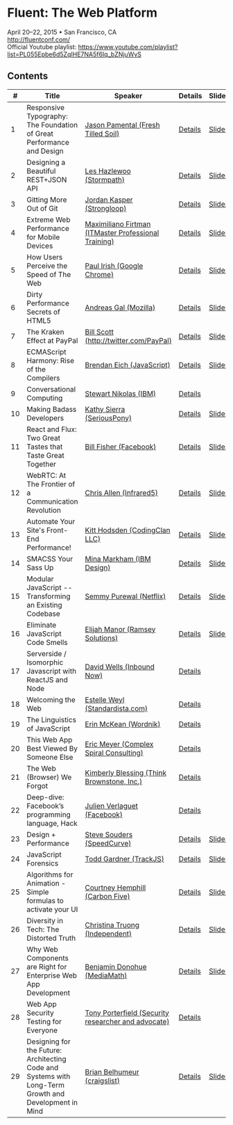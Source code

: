 # Fluent: The Web Platform
April 20–22, 2015 • San Francisco, CA  
http://fluentconf.com/  
Official Youtube playlist: https://www.youtube.com/playlist?list=PL055Epbe6d5ZqIHE7NA5f6Iq_bZNjuWvS

## Contents
| #  | Title                                                                                                 | Speaker                                                                                  | Details                                                                                                                    | Slides                                                                                                                                              | Video                                                                                                 | Notes | Rating |
|----|-------------------------------------------------------------------------------------------------------|------------------------------------------------------------------------------------------|----------------------------------------------------------------------------------------------------------------------------|-----------------------------------------------------------------------------------------------------------------------------------------------------|-------------------------------------------------------------------------------------------------------|-------|--------|
| 1  | Responsive Typography: The Foundation of Great Performance and Design                                 | [Jason Pamental (Fresh Tilled Soil)](http://www.freshtilledsoil.com/)                    | [Details](http://fluentconf.com/javascript-html-2015/public/schedule/detail/39224)                                         | [Slides](http://www.slideshare.net/jpamental)                                                                                                       | n/a                                                                                                   |       | 👍     |
| 2  | Designing a Beautiful REST+JSON API                                                                   | [Les Hazlewoo (Stormpath)](https://stormpath.com/)                                       | [Details](http://fluentconf.com/javascript-html-2015/public/schedule/detail/39033)                                         | [Slides](http://cdn.oreillystatic.com/en/assets/1/event/125/Designing%20a%20Beautiful%20REST+JSON%20API%20Presentation.pdf)                         | n/a                                                                                                   |       |        |
| 3  | Gitting More Out of Git                                                                               | [Jordan Kasper (Strongloop)](http://jordankasper.com/)                                   | [Details](http://fluentconf.com/javascript-html-2015/public/schedule/detail/39088)                                         | [Slides](http://cdn.oreillystatic.com/en/assets/1/event/125/Gitting%20More%20Out%20of%20Git%20Presentation.pdf)                                     | n/a                                                                                                   |       | 👍     |
| 4  | Extreme Web Performance for Mobile Devices                                                            | [Maximiliano Firtman (ITMaster Professional Training)](http://www.firt.mobi/)            | [Details](http://fluentconf.com/javascript-html-2015/public/schedule/detail/39394)                                         | [Slides](http://firtman.github.io/fluent/)                                                                                                          | n/a                                                                                                   |       |        |
| 5  | How Users Perceive the Speed of The Web                                                               | [Paul Irish (Google Chrome)](http://www.paulirish.com/)                                  | [Details](http://fluentconf.com/javascript-html-2015/public/schedule/detail/40733)                                         | [Slides](https://docs.google.com/presentation/d/1AwT2vVHzzlsIxEUS-z769awGa-hiHTwR0iWrkeX49Fk/edit?pli=1#slide=id.gae87e5f79_0_119)                  | [Video](https://www.youtube.com/watch?v=2ksXo2_Lfl0&list=PL055Epbe6d5ZqIHE7NA5f6Iq_bZNjuWvS&index=1)  |       | 👍     |
| 6  | Dirty Performance Secrets of HTML5                                                                    | [Andreas Gal (Mozilla)](https://twitter.com/andreasgal)                                  | [Details](http://fluentconf.com/javascript-html-2015/public/schedule/detail/40411)                                         | [Slides](http://cdn.oreillystatic.com/en/assets/1/event/125/Dirty%20Performance%20Secrets%20of%20HTML5%20Presentation.bin)                          | [Video](https://www.youtube.com/watch?v=t8x40JXUeWA&list=PL055Epbe6d5ZqIHE7NA5f6Iq_bZNjuWvS&index=5)  |       |        |
| 7  | The Kraken Effect at PayPal                                                                           | [Bill Scott (http://twitter.com/PayPal)](PayPal)                                         | [Details](http://fluentconf.com/javascript-html-2015/public/schedule/detail/42770)                                         | [Slides](http://cdn.oreillystatic.com/en/assets/1/event/125/The%20Kraken%20Effect%20at%20PayPal%20Presentation.pdf)                                 | [Video](https://www.youtube.com/watch?v=k2wkNMr9idE&list=PL055Epbe6d5ZqIHE7NA5f6Iq_bZNjuWvS&index=3)  |       |        |
| 8  | ECMAScript Harmony: Rise of the Compilers                                                             | [Brendan Eich (JavaScript)](http://twitter.com/BrendanEich)                              | [Details](http://fluentconf.com/javascript-html-2015/public/schedule/detail/41006)                                         | [Slides](http://cdn.oreillystatic.com/en/assets/1/event/125/ECMAScript%20Harmony_%20Rise%20of%20the%20Compilers%20Presentation.pdf)                 | [Video](https://www.youtube.com/watch?v=PlmsweSNhTw&list=PL055Epbe6d5ZqIHE7NA5f6Iq_bZNjuWvS&index=4)  |       |        |
| 9  | Conversational Computing                                                                              | [Stewart Nikolas (IBM)](http://twitter.com/IBM)                                          | [Details](http://fluentconf.com/javascript-html-2015/public/schedule/detail/42758)                                         |                                                                                                                                                     | [Video](https://www.youtube.com/watch?v=-fo_bvxxXww&list=PL055Epbe6d5ZqIHE7NA5f6Iq_bZNjuWvS&index=8)  |       |        |
| 10 | Making Badass Developers                                                                              | [Kathy Sierra (SeriousPony)](http://seriouspony.com/)                                    | [Details](http://fluentconf.com/javascript-html-2015/public/schedule/detail/40366)                                         | [Slides](https://www.dropbox.com/s/45glzieyfl66urt/FluentFinal.key?dl=0)                                                                            | [Video](https://www.youtube.com/watch?v=FKTxC9pl-WM&list=PL055Epbe6d5ZqIHE7NA5f6Iq_bZNjuWvS&index=2)  |       | 👍     |
| 11 | React and Flux: Two Great Tastes that Taste Great Together                                            | [Bill Fisher (Facebook)](http://twitter.com/fisherwebdev)                                | [Details](http://fluentconf.com/javascript-html-2015/public/schedule/detail/39523)                                         | [Slides](https://speakerdeck.com/fisherwebdev/fluent-react-flux)                                                                                    |                                                                                                       |       |        |
| 12 | WebRTC: At The Frontier of a Communication Revolution                                                 | [Chris Allen (Infrared5)](http://infrared5.com/)                                         | [Details](http://fluentconf.com/javascript-html-2015/public/schedule/detail/39368)                                         | [Slides](http://cdn.oreillystatic.com/en/assets/1/event/125/WebRTC_%20At%20The%20Frontier%20of%20a%20Communication%20Revolution%20Presentation.pdf) |                                                                                                       |       |        |
| 13 | Automate Your Site's Front-End Performance!                                                           | [Kitt Hodsden (CodingClan LLC)](https://kitt.hodsden.org/)                               | [Details](http://fluentconf.com/javascript-html-2015/public/schedule/detail/39537)                                         | [Slides](https://speakerdeck.com/kitt/fluent-2015-automate-front-end-performance)                                                                   |                                                                                                       |       |        |
| 14 | SMACSS Your Sass Up                                                                                   | [Mina Markham (IBM Design)](http://mina.codes/)                                          | [Details](http://fluentconf.com/javascript-html-2015/public/schedule/detail/39325)                                         | [Slides](http://minamarkham.github.io/smacss-sass-up/#/)                                                                                            |                                                                                                       |       | 👍     |
| 15 | Modular JavaScript -- Transforming an Existing Codebase                                               | [Semmy Purewal (Netflix)](http://semmy.me/)                                              | [Details](http://fluentconf.com/javascript-html-2015/public/schedule/detail/39310)                                         | [Slides](http://cdn.oreillystatic.com/en/assets/1/event/125/Modular%20JavaScript%20--%20Transforming%20an%20Existing%20Codebase%20Presentation.pdf) |                                                                                                       |       |        |
| 16 | Eliminate JavaScript Code Smells                                                                      | [Elijah Manor (Ramsey Solutions)](http://elijahmanor.com/)                               | [Details](http://fluentconf.com/javascript-html-2015/public/schedule/detail/39473)                                         | [Slides](http://elijahmanor.github.io/talks/js-smells/#/)                                                                                           |                                                                                                       |       | 👍     |
| 17 | Serverside / Isomorphic Javascript with ReactJS and Node                                              | [David Wells (Inbound Now)](http://davidwells.io/)                                       | [Details](http://fluentconf.com/javascript-html-2015/public/schedule/detail/43727)                                         |                                                                                                                                                     |                                                                                                       |       |        |
| 18 | Welcoming the Web                                                                                     | [Estelle Weyl (Standardista.com)](Standardista.com)                                      | [Details](http://fluentconf.com/javascript-html-2015/public/schedule/detail/42460)                                         |                                                                                                                                                     | [Video](https://www.youtube.com/watch?v=_3xhFpPHESw&list=PL055Epbe6d5ZqIHE7NA5f6Iq_bZNjuWvS&index=6)  |       | 👍     |
| 19 | The Linguistics of JavaScript                                                                         | [Erin McKean (Wordnik)](https://www.wordnik.com/)                                        | [Details](http://fluentconf.com/javascript-html-2015/public/schedule/detail/40302)                                         |                                                                                                                                                     | [Video](https://www.youtube.com/watch?v=4sNUzqrhQqY&list=PL055Epbe6d5ZqIHE7NA5f6Iq_bZNjuWvS&index=7)  |       |        |
| 20 | This Web App Best Viewed By Someone Else                                                              | [Eric Meyer (Complex Spiral Consulting)](http://complexspiral.com/)                      | [Details](http://fluentconf.com/javascript-html-2015/public/schedule/detail/40562)                                         |                                                                                                                                                     | [Video](https://www.youtube.com/watch?v=r38al1w-h4k&list=PL055Epbe6d5ZqIHE7NA5f6Iq_bZNjuWvS&index=10) |       |        |
| 21 | The Web (Browser) We Forgot                                                                           | [Kimberly Blessing (Think Brownstone, Inc.)](http://www.thinkbrownstone.com/)            | [Details](http://fluentconf.com/javascript-html-2015/public/schedule/detail/39572)                                         |                                                                                                                                                     | [Video](https://www.youtube.com/watch?v=TZswpvM8pD0&list=PL055Epbe6d5ZqIHE7NA5f6Iq_bZNjuWvS&index=9)  |       |        |
| 22 | Deep-dive: Facebook’s programming language, Hack                                                      | [Julien Verlaguet (Facebook)](https://github.com/pikatchu)                               | [Details](http://fluentconf.com/javascript-html-2015/public/schedule/speaker/199553)                                       |                                                                                                                                                     | [Video](https://www.youtube.com/watch?v=eDz8IbGsVrc&list=PL055Epbe6d5ZqIHE7NA5f6Iq_bZNjuWvS&index=11) |       |        |
| 23 | Design + Performance                                                                                  | [Steve Souders (SpeedCurve)](https://speedcurve.com/)                                    | [Details](http://fluentconf.com/javascript-html-2015/public/schedule/detail/42803)                                         | [Slides](http://cdn.oreillystatic.com/en/assets/1/event/125/Design%20+%20Performance%20Presentation.pdf)                                            |                                                                                                       |       |        |
| 24 | JavaScript Forensics                                                                                  | [Todd Gardner (TrackJS)](http://trackjs.com/)                                            | [Details](http://fluentconf.com/javascript-html-2015/public/schedule/detail/39265)                                         | [Slides](https://speakerdeck.com/toddhgardner/javascript-forensics)                                                                                 |                                                                                                       |       |        |
| 25 | Algorithms for Animation - Simple formulas to activate your UI                                        | [Courtney Hemphill (Carbon Five)](http://www.carbonfive.com/)                            | [Details](http://fluentconf.com/javascript-html-2015/public/schedule/detail/39238)                                         | [Slides](http://courtney.github.io/fluentconf2015)                                                                                                  |                                                                                                       |       |        |
| 26 | Diversity in Tech: The Distorted Truth                                                                | [Christina Truong (Independent)](http://christinatruong.com/)                            | [Details](http://fluentconf.com/javascript-html-2015/public/schedule/detail/39306)                                         | [Slides](http://christinatruong.com/talks/fluent-2015/)                                                                                             |                                                                                                       |       | 👍     |
| 27 | Why Web Components are Right for Enterprise Web App Development                                       | [Benjamin Donohue (MediaMath)](http://twitter.com/bndo)                                  | [Details](http://fluentconf.com/javascript-html-2015/public/schedule/detail/39333)                                         | [Slides](http://www.slideshare.net/MediaMath/oreilly-fluent-web-components-enterprise)                                                              |                                                                                                       |       |        |
| 28 | Web App Security Testing for Everyone                                                                 | [Tony Porterfield (Security researcher and advocate)](https://twitter.com/edtechinfosec) | [Details](http://fluentconf.com/javascript-html-2015/public/schedule/detail/39518?cmp=tw-web-confsched-info-fl15_sessions) |                                                                                                                                                     |                                                                                                       |       |        |
| 29 | Designing for the Future: Architecting Code and Systems with Long-Term Growth and Development in Mind | [Brian Belhumeur (craigslist)](https://twitter.com/jsartisan)                            | [Details](http://fluentconf.com/javascript-html-2015/public/schedule/detail/39514)                                         | [Slides](http://brianbelhumeur.github.io/Fluent2015-DesigningForTheFuture.pdf)                                                                      |                                                                                                       |       | 👍     |
